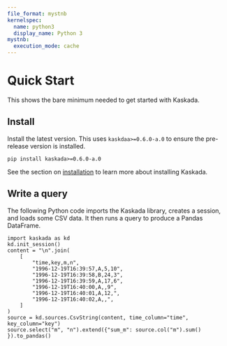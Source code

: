 ```yaml
---
file_format: mystnb
kernelspec:
  name: python3
  display_name: Python 3
mystnb:
  execution_mode: cache
---
```


# Quick Start

This shows the bare minimum needed to get started with Kaskada.

## Install

Install the latest version.
This uses `kaskdaa>=0.6.0-a.0` to ensure the pre-release version is installed.

```
pip install kaskada>=0.6.0-a.0
```

See the section on [installation](./installation.md) to learn more about installing Kaskada.

## Write a query

The following Python code imports the Kaskada library, creates a session, and loads some CSV data.
It then runs a query to produce a Pandas DataFrame.

```{code-cell}
import kaskada as kd
kd.init_session()
content = "\n".join(
    [
        "time,key,m,n",
        "1996-12-19T16:39:57,A,5,10",
        "1996-12-19T16:39:58,B,24,3",
        "1996-12-19T16:39:59,A,17,6",
        "1996-12-19T16:40:00,A,,9",
        "1996-12-19T16:40:01,A,12,",
        "1996-12-19T16:40:02,A,,",
    ]
)
source = kd.sources.CsvString(content, time_column="time", key_column="key")
source.select("m", "n").extend({"sum_m": source.col("m").sum() }).to_pandas()
```